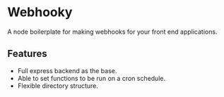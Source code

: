 # Webhooky

A node boilerplate for making webhooks for your front end applications.

## Features

- Full express backend as the base.
- Able to set functions to be run on a cron schedule.
- Flexible directory structure.
